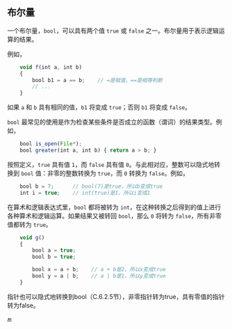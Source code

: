 ## 布尔量

一个布尔量，`bool`，可以具有两个值 `true` 或 `false` 之一。布尔量用于表示逻辑运算的结果。

例如，

```javascript
    void f(int a, int b)
    {
        bool b1 = a == b;    // =是赋值，==是相等判断
        // ...
    }
```

如果 `a` 和 `b` 具有相同的值，`b1` 将变成 `true`；否则 `b1` 将变成 `false`。

`bool` 最常见的使用是作为检查某些条件是否成立的函数（谓词）的结果类型。例如，

```javascript
    bool is_open(File*);
    bool greater(int a, int b) { return a > b; }
```

按照定义，`true` 具有值 `1`，而 `false` 具有值 `0`。与此相对应，整数可以隐式地转换到 `bool` 值：非零的整数转换为 `true`，而 `0` 转换为 `false`。例如，

```javascript
    bool b = 7;      // bool(7)是true，所以b变成true
    int i = true;    // int(true)是1，所以i变成1
```

在算术和逻辑表达式里，`bool` 都将被转为 `int`，在这种转换之后得到的值上进行各种算术和逻辑运算。如果结果又被转回 `bool`，那么 `0` 将转为 `false`，所有非零值都转为 `true`。

```javascript
    void g()
    {
        bool a = true;
        bool b = true;

        bool x = a + b;    // a + b是2，所以x变成true
        bool y = a | b;    // a | b是1，所以y变成true
    }
```

指针也可以隐式地转换到bool（C.6.2.5节），非零指针转为true，具有零值的指针转为false。

🔚

